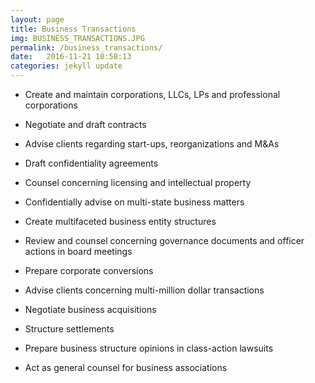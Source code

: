 ```yaml
---
layout: page
title: Business Transactions
img: BUSINESS_TRANSACTIONS.JPG
permalink: /business_transactions/
date:   2016-11-21 10:58:13
categories: jekyll update
---
```


- Create and maintain corporations, LLCs, LPs and professional corporations

- Negotiate and draft contracts

- Advise clients regarding start-ups, reorganizations and M&As

- Draft confidentiality agreements

- Counsel concerning licensing and intellectual property  

- Confidentially advise on multi-state business matters
   
- Create multifaceted business entity structures 

- Review and counsel concerning governance documents and officer actions in board meetings

- Prepare corporate conversions

- Advise clients concerning multi-million dollar transactions 

- Negotiate business acquisitions

- Structure settlements

- Prepare business structure opinions in class-action lawsuits 

- Act as general counsel for business associations 
